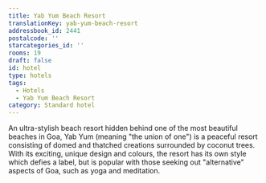 ```yaml
---
title: Yab Yum Beach Resort
translationKey: yab-yum-beach-resort
addressbook_id: 2441
postalcode: ''
starcategories_id: ''
rooms: 19
draft: false
id: hotel
type: hotels
tags:
  - Hotels
  - Yab Yum Beach Resort
category: Standard hotel
---
```

An ultra-stylish beach resort hidden behind one of the most beautiful beaches in Goa, Yab Yum (meaning "the union of one") is a peaceful resort consisting of domed and thatched creations surrounded by coconut trees. With its exciting, unique design and colours, the resort has its own style which defies a label, but is popular with those seeking out "alternative" aspects of Goa, such as yoga and meditation.